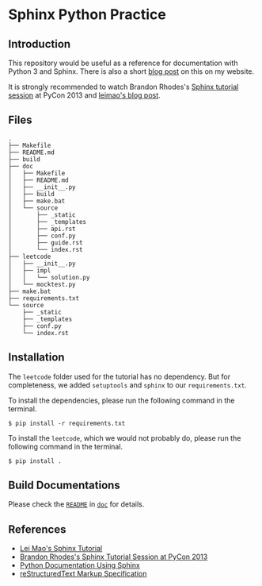 # Sphinx Python Practice

## Introduction

This repository would be useful as a reference for documentation with Python 3 and Sphinx. There is also a short [blog post]() on this on my website.

It is strongly recommended to watch Brandon Rhodes's [Sphinx tutorial session](https://www.youtube.com/watch?v=QNHM7q2hLh8) at PyCon 2013 and [leimao's blog post](https://leimao.github.io/blog/Python-Documentation-Using-Sphinx/).

## Files

```
.
├── Makefile
├── README.md
├── build
├── doc
│   ├── Makefile
│   ├── README.md
│   ├── __init__.py
│   ├── build
│   ├── make.bat
│   └── source
│       ├── _static
│       ├── _templates
│       ├── api.rst
│       ├── conf.py
│       ├── guide.rst
│       └── index.rst
├── leetcode
│   ├── __init__.py
│   ├── impl
│   │   └── solution.py
│   └── mocktest.py
├── make.bat
├── requirements.txt
└── source
    ├── _static
    ├── _templates
    ├── conf.py
    └── index.rst
```

## Installation

The `leetcode` folder used for the tutorial has no dependency. But for completeness, we added `setuptools` and `sphinx` to our `requirements.txt`. 

To install the dependencies, please run the following command in the terminal.

```
$ pip install -r requirements.txt
```

To install the `leetcode`, which we would not probably do, please run the following command in the terminal.
```
$ pip install .
```

## Build Documentations

Please check the [`README`](doc/README.md) in [`doc`](doc/) for details.


## References
* [Lei Mao's Sphinx Tutorial](https://github.com/leimao/Sphinx-Python-TriangleLib)
* [Brandon Rhodes's Sphinx Tutorial Session at PyCon 2013](https://www.youtube.com/watch?v=QNHM7q2hLh8)
* [Python Documentation Using Sphinx](https://leimao.github.io/blog/Python-Documentation-Using-Sphinx/)
* [reStructuredText Markup Specification](https://docutils.sourceforge.io/docs/ref/rst/restructuredtext.html)
